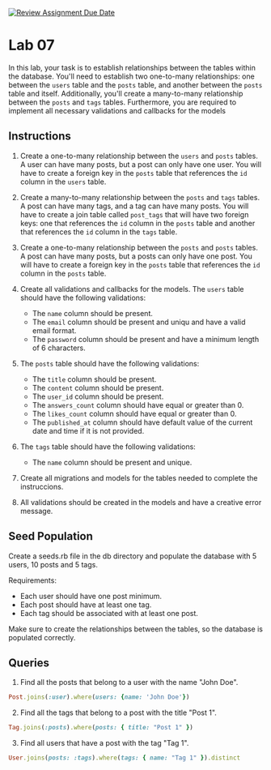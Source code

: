 [![Review Assignment Due Date](https://classroom.github.com/assets/deadline-readme-button-24ddc0f5d75046c5622901739e7c5dd533143b0c8e959d652212380cedb1ea36.svg)](https://classroom.github.com/a/0PWCtUDg)
# Lab 07

In this lab, your task is to establish relationships between the tables within the database. You'll need to establish two one-to-many relationships: one between the `users` table and the `posts` table, and another between the `posts` table and itself. Additionally, you'll create a many-to-many relationship between the `posts` and `tags` tables. Furthermore, you are required to implement all necessary validations and callbacks for the models

## Instructions

1. Create a one-to-many relationship between the `users` and `posts` tables. A user can have many posts, but a post can only have one user. You will have to create a foreign key in the `posts` table that references the `id` column in the `users` table.

2. Create a many-to-many relationship between the `posts` and `tags` tables. A post can have many tags, and a tag can have many posts. You will have to create a join table called `post_tags` that will have two foreign keys: one that references the `id` column in the `posts` table and another that references the `id` column in the `tags` table.

3. Create a one-to-many relationship between the `posts` and `posts` tables. A post can have many posts, but a posts can only have one post. You will have to create a foreign key in the `posts` table that references the `id` column in the `posts` table.

4. Create all validations and callbacks for the models. The `users` table should have the following validations:
   - The `name` column should be present.
   - The `email` column should be present and uniqu and have a valid email format.
   - The `password` column should be present and have a minimum length of 6 characters.

5. The `posts` table should have the following validations:
    - The `title` column should be present.
    - The `content` column should be present.
    - The `user_id` column should be present.
    - The `answers_count` column should have equal or greater than 0.
    - The `likes_count` column should have equal or greater than 0.
    - The `published_at` column should have default value of the current date and time if it is not provided.
  
6. The `tags` table should have the following validations:
    - The `name` column should be present and unique.

7. Create all migrations and models for the tables needed to complete the instruccions.

8. All validations should be created in the models and have a creative error message.

## Seed Population

Create a seeds.rb file in the db directory and populate the database with 5 users, 10 posts and 5 tags.

Requirements:

- Each user should have one post minimum.
- Each post should have at least one tag.
- Each tag should be associated with at least one post.

Make sure to create the relationships between the tables, so the database is populated correctly.

## Queries

1. Find all the posts that belong to a user with the name "John Doe".

```ruby
Post.joins(:user).where(users: {name: 'John Doe'})
```

2. Find all the tags that belong to a post with the title "Post 1".

```ruby
Tag.joins(:posts).where(posts: { title: "Post 1" })
```

3. Find all users that have a post with the tag "Tag 1".

```ruby
User.joins(posts: :tags).where(tags: { name: "Tag 1" }).distinct
```

